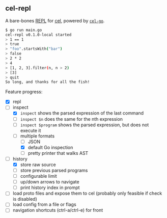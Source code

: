 ## cel-repl

A bare-bones [REPL](https://en.wikipedia.org/wiki/Read%E2%80%93eval%E2%80%93print_loop) for [cel](https://github.com/google/cel-spec), powered by [`cel-go`](https://github.com/google/cel-go).

```bash
$ go run main.go
cel-repl v0.1.0-local started
> 1 == 1
> true
> "foo".startsWith("bar")
> false
> 2 * 2
> 4
> [1, 2, 3].filter(n, n > 2)
> [3]
> quit
So long, and thanks for all the fish!
```

Feature progress:
- [x] repl
- [ ] inspect
    - [x] `inspect` shows the parsed expression of the last command
    - [ ] `inspect $n` does the same for the nth expression
    - [ ] `inspect $program` shows the parsed expression, but does not execute it
    - [ ] multiple formats
        - [ ] JSON
        - [x] default Go inspection
        - [ ] pretty printer that walks AST
- [ ] history
    - [x] store raw source
    - [ ] store previous parsed programs
    - [ ] configurable limit
    - [ ] up/down arrows to navigate
    - [ ] print history index in prompt
- [ ] load proto files and expose them to cel (probably only feasible if check is disabled)
- [ ] load config from a file or flags
- [ ] navigation shortcuts (ctrl-a/ctrl-e) for front
